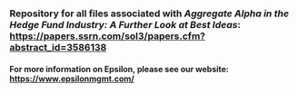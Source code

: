 ### Repository for all files associated with *Aggregate Alpha in the Hedge Fund Industry: A Further Look at Best Ideas*: https://papers.ssrn.com/sol3/papers.cfm?abstract_id=3586138
#### For more information on Epsilon, please see our website: https://www.epsilonmgmt.com/
